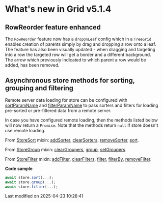 # What's new in Grid v5.1.4

## RowReorder feature enhanced

The `RowReorder` feature now has a `dropOnLeaf` config which in a `TreeGrid` enables creation of parents simply by
drag and dropping a row onto a leaf. The feature has also been visually updated - when dragging and targeting into a row
the targeted row will get a border and a different background. The arrow which previously indicated to which parent a
row would be added, has been removed.

## Asynchronous store methods for sorting, grouping and filtering

Remote server data loading for store can be configured with [sortParamName](#Core/data/AjaxStore#config-sortParamName) 
and [filterParamName](#Core/data/AjaxStore#config-filterParamName) to pass sorters and filters for loading pre-sorted or
pre-filtered data from a remote server.

In case you have configured remote loading, then the methods listed below will now return a `Promise`.
Note that the methods return `null` if store doesn't use remote loading.

From [StoreSort](#Core/data/mixin/StoreSort) mixin:
[addSorter](#Core/data/mixin/StoreSort#function-addSorter),
[clearSorters](#Core/data/mixin/StoreSort#function-clearSorters),
[removeSorter](#Core/data/mixin/StoreSort#function-removeSorter),
[sort](#Core/data/mixin/StoreSort#function-sort).

From [StoreGroup](#Core/data/mixin/StoreGroup) mixin:
[clearGroupers](#Core/data/mixin/StoreGroup#function-clearGroupers),
[group](#Core/data/mixin/StoreGroup#function-group),
[setGroupers](#Core/data/mixin/StoreGroup#function-setGroupers).

From [StoreFilter](#Core/data/mixin/StoreFilter) mixin:
[addFilter](#Core/data/mixin/StoreFilter#function-addFilter),
[clearFilters](#Core/data/mixin/StoreFilter#function-clearFilters),
[filter](#Core/data/mixin/StoreFilter#function-filter),
[filterBy](#Core/data/mixin/StoreFilter#function-filterBy),
[removeFilter](#Core/data/mixin/StoreFilter#function-removeFilter).

**Code sample**

```javascript
await store.sort(...);
await store.group(...);
await store.filter(...);
```


<p class="last-modified">Last modified on 2025-04-23 10:28:41</p>
